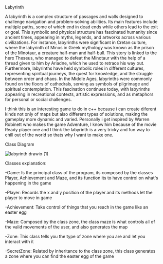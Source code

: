 Labyrinth

A labyrinth is a complex structure of passages and walls designed to challenge navigation and problem-solving abilities. Its main features include multiple paths, some of which end in dead ends while others lead to the exit or goal.
This symbolic and physical structure has fascinated humanity since ancient times, appearing in myths, legends, and artworks across various civilizations.
For instance, labyrinths were significant in Cretan culture, where the labyrinth of Minos in Greek mythology was known as the prison of the Minotaur, a creature half-man and half-bull. 
This story is linked to the hero Theseus, who managed to defeat the Minotaur with the help of a thread given to him by Ariadne, which he used to retrace his way out.
Furthermore, labyrinths have held symbolic roles in different cultures, representing spiritual journeys, the quest for knowledge, and the struggle between order and chaos. 
In the Middle Ages, labyrinths were commonly found on the floors of cathedrals, serving as symbols of pilgrimage and spiritual contemplation.
This fascination continues today, with labyrinths appearing in recreational contexts, artistic expressions, and as metaphors for personal or social challenges.

I think this is an interesting game to do in c++ because i can create diferent kinds not only of maps but also different types of solutions,
making the gameplay more dynamic and varied. Personally i get inspired by Warren Robinett who makes the game Adventure, I know him because of the movie Ready player one
and I think the labyrinth is a very tricky and fun way to chill out of the world so thats why I want to make one.

Class Diagram

![labyrinth drawio (1)](https://github.com/user-attachments/assets/b644eef4-2b2d-420f-a774-b15faafb2d04)

Classes explanation:

-Game: Is the principal class of the program, its composed by the classes Player, Achievement and Maze, and its function its to have control on what's happening in the game

-Player: Records the x and y position of the player and its methods let the player to move in game

-Achievement: Take control of things that you reach in the game like an easter egg

-Maze: Composed by the class zone, the class maze is what controls all of the valid movements of the user, and also generates the map

-Zone: This class tells you the type of zone where you are and let you interact with it

-SecretZone: Related by inheritance to the class zone, this class generates a zone where you can find the easter egg of the game

